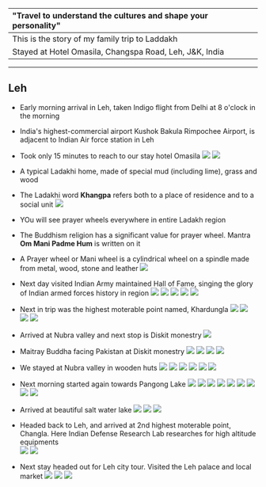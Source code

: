 | "Travel to understand the cultures and shape your personality"|
| :--- |
| This is the story of my family trip to Laddakh|
| Stayed at Hotel Omasila, Changspa Road, Leh, J&K, India |

---

##  Leh
* Early morning arrival in Leh, taken Indigo flight from Delhi at 8 o'clock in the morning
* India's highest-commercial airport Kushok Bakula Rimpochee Airport, is adjacent to Indian Air force station in Leh
* Took only 15 minutes to reach to our stay hotel Omasila
![](https://github.com/inbravo/travel/blob/master/september-2018/images/IMG_20180928_112956.jpg)
![](https://github.com/inbravo/travel/blob/master/september-2018/images/IMG_20180928_134456.jpg)

* A typical Ladakhi home, made of special mud (including lime), grass and wood
* The Ladakhi word **Khangpa** refers both to a place of residence and to a social unit
![](https://github.com/inbravo/travel/blob/master/september-2018/images/IMG_20180928_135136.jpg)

* YOu will see prayer wheels everywhere in entire Ladakh region 
* The Buddhism religion has a significant value for prayer wheel. Mantra **Om Mani Padme Hum** is written on it
* A Prayer wheel or Mani wheel is a cylindrical wheel on a spindle made from metal, wood, stone and leather
![](https://github.com/inbravo/travel/blob/master/september-2018/images/IMG_20180928_203027_HHT.jpg)

* Next day visited Indian Army maintained Hall of Fame, singing the glory of Indian armed forces history in region
![](https://github.com/inbravo/travel/blob/master/september-2018/images/IMG_20180929_100249.jpg)
![](https://github.com/inbravo/travel/blob/master/september-2018/images/IMG_20180929_104330.jpg)
![](https://github.com/inbravo/travel/blob/master/september-2018/images/IMG_20180929_104505.jpg)
![](https://github.com/inbravo/travel/blob/master/september-2018/images/IMG_20180929_105122.jpg)
![](https://github.com/inbravo/travel/blob/master/september-2018/images/IMG_20180929_112417_HDR.jpg)

* Next in trip was the highest moterable point named, Khardungla 
![](https://github.com/inbravo/travel/blob/master/september-2018/images/IMG_20180930_110226.jpg)
![](https://github.com/inbravo/travel/blob/master/september-2018/images/IMG_20180930_111043.jpg)
![](https://github.com/inbravo/travel/blob/master/september-2018/images/IMG_20180930_121918.jpg)
![](https://github.com/inbravo/travel/blob/master/september-2018/images/IMG_20180930_125947.jpg)

* Arrived at Nubra valley and next stop is Diskit monestry 
![](https://github.com/inbravo/travel/blob/master/september-2018/images/IMG_20180930_140323.jpg)

* Maitray Buddha facing Pakistan at Diskit monestry
![](https://github.com/inbravo/travel/blob/master/september-2018/images/IMG_20180930_141133.jpg)
![](https://github.com/inbravo/travel/blob/master/september-2018/images/IMG_20180930_141351.jpg)
![](https://github.com/inbravo/travel/blob/master/september-2018/images/IMG_20180930_144311.jpg)
![](https://github.com/inbravo/travel/blob/master/september-2018/images/IMG_20180930_145412.jpg)

* We stayed at Nubra valley in wooden huts
![](https://github.com/inbravo/travel/blob/master/september-2018/images/IMG_20180930_173112.jpg)
![](https://github.com/inbravo/travel/blob/master/september-2018/images/IMG_20180930_173303.jpg)
![](https://github.com/inbravo/travel/blob/master/september-2018/images/IMG_20181001_062839.jpg)
![](https://github.com/inbravo/travel/blob/master/september-2018/images/IMG_20181001_064428.jpg)
![](https://github.com/inbravo/travel/blob/master/september-2018/images/IMG_20181001_064510.jpg)
![](https://github.com/inbravo/travel/blob/master/september-2018/images/IMG_20181001_094334.jpg)

* Next morning started again towards Pangong Lake
![](https://github.com/inbravo/travel/blob/master/september-2018/images/IMG_20181001_095541.jpg)
![](https://github.com/inbravo/travel/blob/master/september-2018/images/IMG_20181001_100653.jpg)
![](https://github.com/inbravo/travel/blob/master/september-2018/images/IMG_20181001_103549.jpg)
![](https://github.com/inbravo/travel/blob/master/september-2018/images/IMG_20181001_113216.jpg)
![](https://github.com/inbravo/travel/blob/master/september-2018/images/IMG_20181001_113714.jpg)
![](https://github.com/inbravo/travel/blob/master/september-2018/images/IMG_20181001_115352.jpg)
![](https://github.com/inbravo/travel/blob/master/september-2018/images/IMG_20181001_130325.jpg)
![](https://github.com/inbravo/travel/blob/master/september-2018/images/IMG_20181001_131255.jpg)
![](https://github.com/inbravo/travel/blob/master/september-2018/images/IMG_20181001_131324.jpg)

* Arrived at beautiful salt water lake
![](https://github.com/inbravo/travel/blob/master/september-2018/images/IMG_20181001_141806.jpg)
![](https://github.com/inbravo/travel/blob/master/september-2018/images/IMG_20181001_141826.jpg)
![](https://github.com/inbravo/travel/blob/master/september-2018/images/IMG_20181001_141828.jpg)

* Headed back to Leh, and arrived at 2nd highest moterable point, Changla. Here Indian Defense Research Lab researches for high altitude equipments  
![](https://github.com/inbravo/travel/blob/master/september-2018/images/IMG_20181001_175908.jpg)
![](https://github.com/inbravo/travel/blob/master/september-2018/images/IMG_20181001_175915.jpg)

* Next stay headed out for Leh city tour. Visited the Leh palace and local market
![](https://github.com/inbravo/travel/blob/master/september-2018/images/IMG_20181002_113316.jpg)
![](https://github.com/inbravo/travel/blob/master/september-2018/images/IMG_20181002_120705.jpg)
![](https://github.com/inbravo/travel/blob/master/september-2018/images/IMG_20181002_134551.jpg)
